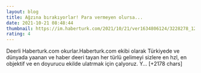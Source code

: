 ```yaml
--- 
layout: blog
title: Ağzına bırakıyorlar! Para vermeyen olursa...
date: 2021-10-21 08:48:44
thumbnail: https://im.haberturk.com/2021/10/21/ver1634806124/3228278_1200x627.jpg
rating: 4
---
```

Deerli Haberturk.com okurlar.Haberturk.com ekibi olarak Türkiyede ve dünyada yaanan ve haber deeri tayan her türlü gelimeyi sizlere en hzl, en objektif ve en doyurucu ekilde ulatrmak için çalyoruz. Y… [+2178 chars]